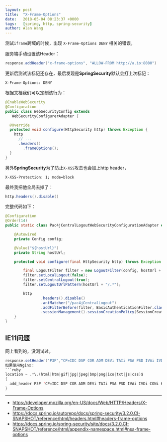 ```yaml
---
layout: post
title:  "X-Frame-Options"
date:   2018-05-04 08:23:37 +0000
tags:   [spring, http, spring-security]
author: Alan Wang
---
```


测试`iframe`跨域的时候，出现 `X-Frame-Options DENY` 相关的错误，

服务端手动设置该Header：

```java
response.addHeader("x-frame-options", "ALLOW-FROM http://a.io:8080")
```

更新后测试该标记还存在，最后发现是**SpringSecurity**默认会打上次标记：
```
X-Frame-Options: DENY
```

根据文档我们可以定制该行为：

```java
@EnableWebSecurity
@Configuration
public class WebSecurityConfig extends
   WebSecurityConfigurerAdapter {

  @Override
  protected void configure(HttpSecurity http) throws Exception {
    http
      // ...
      .headers()
        .frameOptions();
  }
}
```

另外**SpringSecurity**为了防止`X-XSS`攻击也会加上http header，
```
X-XSS-Protection: 1; mode=block
```


最终我把他全局去掉了：
```java
http.headers().disable()
```

完整代码如下：
```java
@Configuration
@Order(14)
public static class Pac4jCentralLogoutWebSecurityConfigurationAdapter extends WebSecurityConfigurerAdapter {

    @Autowired
    private Config config;

    @Value("${hostUrl}")
    private String hostUrl;

    protected void configure(final HttpSecurity http) throws Exception {

        final LogoutFilter filter = new LogoutFilter(config, hostUrl + "/?defaulturlafterlogoutafteridp");
        filter.setLocalLogout(false);
        filter.setCentralLogout(true);
        filter.setLogoutUrlPattern(hostUrl + "/.*");

        http
                .headers().disable()
                .antMatcher("/pac4jCentralLogout")
                .addFilterBefore(filter, BasicAuthenticationFilter.class)
                .sessionManagement().sessionCreationPolicy(SessionCreationPolicy.NEVER);
    }
}
```

## IE11问题
网上看到的，没测试过。
```java
response.setHeader("P3P","CP=IDC DSP COR ADM DEVi TAIi PSA PSD IVAi IVDi CONi HIS OUR IND CNT");```
如果使用Nginx：
```ruby
location ~ .*\.(html|htm|gif|jpg|jpeg|bmp|png|ico|txt|js|css)$
{    
  add_header P3P 'CP=IDC DSP COR ADM DEVi TAIi PSA PSD IVAi IVDi CONi HIS OUR IND CNT'; 
} 
```

---

- https://developer.mozilla.org/en-US/docs/Web/HTTP/Headers/X-Frame-Options
- https://docs.spring.io/autorepo/docs/spring-security/3.2.0.CI-SNAPSHOT/reference/html/headers.html#headers-frame-options
- https://docs.spring.io/spring-security/site/docs/3.2.0.CI-SNAPSHOT/reference/html/appendix-namespace.html#nsa-frame-options